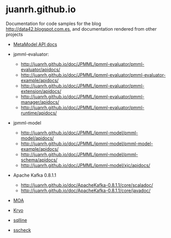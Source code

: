 juanrh.github.io
================
Documentation for code samples for the blog http://data42.blogspot.com.es, and documentation rendered from other projects

* [MetaModel API docs](http://juanrh.github.io/doc/ApacheMetamodel/apidocs/)

* jpmml-evaluator:
  - http://juanrh.github.io/doc/JPMML/jpmml-evaluator/pmml-evaluator/apidocs/
  - http://juanrh.github.io/doc/JPMML/jpmml-evaluator/pmml-evaluator-example/apidocs/
  - http://juanrh.github.io/doc/JPMML/jpmml-evaluator/pmml-extension/apidocs/
  - http://juanrh.github.io/doc/JPMML/jpmml-evaluator/pmml-manager/apidocs/
  - http://juanrh.github.io/doc/JPMML/jpmml-evaluator/pmml-runtime/apidocs/

* jpmml-model
  - http://juanrh.github.io/doc/JPMML/jpmml-model/pmml-model/apidocs/
  - http://juanrh.github.io/doc/JPMML/jpmml-model/pmml-model-example/apidocs/
  - http://juanrh.github.io/doc/JPMML/jpmml-model/pmml-schema/apidocs/
  - http://juanrh.github.io/doc/JPMML/jpmml-model/xjc/apidocs/

* Apache Kafka 0.8.1.1
  - http://juanrh.github.io/doc/ApacheKafka-0.8.1.1/core/scaladoc/
  - http://juanrh.github.io/doc/ApacheKafka-0.8.1.1/core/javadoc/

* [MOA](http://juanrh.github.io/doc/MOA/html/index.html)

* [Kryo](http://juanrh.github.io/doc/kryo/apidocs/)

* [sqlline](http://juanrh.github.io/doc/sqlline/apidocs/)

* [sscheck](http://juanrh.github.io/doc/sscheck/api/)

